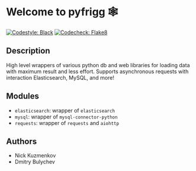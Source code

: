 # Welcome to pyfrigg 🕸️
[![Codestyle: Black](https://img.shields.io/badge/codestyle-black-black.svg)](https://github.com/psf/black)
[![Codecheck: Flake8](https://img.shields.io/badge/codecheck-flake8-blue.svg)](https://gitlab.com/pycqa/flake8)

## Description

High level wrappers of various python db and web libraries for loading data with maximum result and less effort.
Supports asynchronous requests with interaction Elasticsearch, MySQL, and more!

## Modules

* `elasticsearch`: wrapper of `elasticsearch`
* `mysql`: wrapper of `mysql-connector-python`
* `requests`: wrapper of `requests` and `aiohttp`

## Authors

* Nick Kuzmenkov
* Dmitry Bulychev